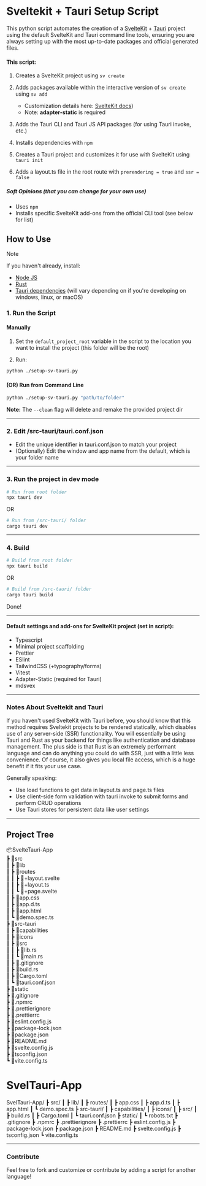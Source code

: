 # Sveltekit + Tauri Setup Script

This python script automates the creation of a [SvelteKit](https://svelte.dev/docs/kit/introduction) + [Tauri](https://v2.tauri.app/) project using the default SvelteKit and Tauri command line tools, ensuring you are always setting up with the most up-to-date packages and official generated files.

#### This script:

1. Creates a SvelteKit project using `sv create`
1. Adds packages available within the interactive version of `sv create` using `sv add`

   - Customization details here: [SvelteKit docs](https://svelte.dev/docs/cli/sv-add))
   - Note: **adapter-static** is required

1. Adds the Tauri CLI and Tauri JS API packages (for using Tauri invoke, etc.)
1. Installs dependencies with `npm`
1. Creates a Tauri project and customizes it for use with SvelteKit using `tauri init`
1. Adds a layout.ts file in the root route with `prerendering = true` and `ssr = false`

##### Soft Opinions (that you can change for your own use)

- Uses `npm`
- Installs specific SvelteKit add-ons from the official CLI tool (see below for list)

## How to Use

> [!NOTE]
> If you haven't already, install:
>
> - [Node JS](https://nodejs.org/en)
> - [Rust](https://rust-lang.org/)
> - [Tauri dependencies](https://v2.tauri.app/start/prerequisites/) (will vary depending on if you're developing on windows, linux, or macOS)

### 1. Run the Script

#### Manually

1.  Set the `default_project_root` variable in the script to the location you want to install the project (this folder will be the root)

2.  Run:

```bash
python ./setup-sv-tauri.py
```

#### (OR) Run from Command Line

```bash
python ./setup-sv-tauri.py "path/to/folder"
```

**Note:** The `--clean` flag will delete and remake the provided project dir

---

### 2. Edit /src-tauri/tauri.conf.json

- Edit the unique identifier in tauri.conf.json to match your project
- (Optionally) Edit the window and app name from the default, which is your folder name

---

### 3. Run the project in dev mode

```bash
# Run from root folder
npx tauri dev
```

OR

```bash
# Run from /src-tauri/ folder
cargo tauri dev
```

---

### 4. Build

```bash
# Build from root folder
npx tauri build
```

OR

```bash
# Build from /src-tauri/ folder
cargo tauri build
```

Done!

---

#### Default settings and add-ons for SvelteKit project (set in script):

- Typescript
- Minimal project scaffolding
- Prettier
- ESlint
- TailwindCSS (+typography/forms)
- Vitest
- Adapter-Static (required for Tauri)
- mdsvex

---

### Notes About Sveltekit and Tauri

If you haven't used SvelteKit with Tauri before, you should know that this method requires Sveltekit projects to be rendered statically, which disables use of any server-side (SSR) functionality. You will essentially be using Tauri and Rust as your backend for things like authentication and database management. The plus side is that Rust is an extremely performant language and can do anything you could do with SSR, just with a little less convenience. Of course, it also gives you local file access, which is a huge benefit if it fits your use case.

Generally speaking:

- Use load functions to get data in layout.ts and page.ts files
- Use client-side form validation with tauri invoke to submit forms and perform CRUD operations
- Use Tauri stores for persistent data like user settings

---

## Project Tree

📦SvelteTauri-App  
┣ 📂src  
┃ ┣ 📂lib  
┃ ┣ 📂routes  
┃ ┃ ┣ 📜+layout.svelte  
┃ ┃ ┣ 📜+layout.ts  
┃ ┃ ┗ 📜+page.svelte  
┃ ┣ 📜app.css  
┃ ┣ 📜app.d.ts  
┃ ┣ 📜app.html  
┃ ┗ 📜demo.spec.ts  
┣ 📂src-tauri  
┃ ┣ 📂capabilities  
┃ ┣ 📂icons  
┃ ┣ 📂src  
┃ ┃ ┣ 📜lib.rs  
┃ ┃ ┗ 📜main.rs  
┃ ┣ 📜.gitignore  
┃ ┣ 📜build.rs  
┃ ┣ 📜Cargo.toml  
┃ ┗ 📜tauri.conf.json  
┣ 📂static  
┣ 📜.gitignore  
┣ 📜.npmrc  
┣ 📜.prettierignore  
┣ 📜.prettierrc  
┣ 📜eslint.config.js  
┣ 📜package-lock.json  
┣ 📜package.json  
┣ 📜README.md  
┣ 📜svelte.config.js  
┣ 📜tsconfig.json  
┗ 📜vite.config.ts

# SvelTauri-App

SvelTauri-App/
┣ src/
┃ ┣ lib/
┃ ┣ routes/
┃ ┣ app.css
┃ ┣ app.d.ts
┃ ┣ app.html
┃ ┗ demo.spec.ts
┣ src-tauri/
┃ ┣ capabilities/
┃ ┣ icons/
┃ ┣ src/
┃ ┣ build.rs
┃ ┣ Cargo.toml
┃ ┗ tauri.conf.json
┣ static/
┃ ┗ robots.txt
┣ .gitignore
┣ .npmrc
┣ .prettierignore
┣ .prettierrc
┣ eslint.config.js
┣ package-lock.json
┣ package.json
┣ README.md
┣ svelte.config.js
┣ tsconfig.json
┗ vite.config.ts

---

### Contribute

Feel free to fork and customize or contribute by adding a script for another language!
